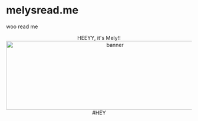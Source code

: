 # melysread.me
woo read me
<p align = "center">
   HEEYY, it's Mely!!
   <br>
  <img width="575" height="187" alt="banner" src="https://github.com/user-attachments/assets/25e5a353-7a67-4cbe-9c75-a7e01996473d" />
 #HEY
</p>
 


